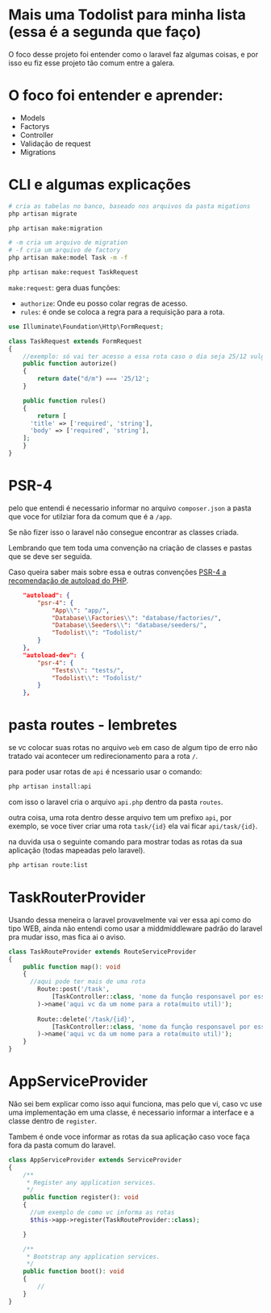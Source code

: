 # Mais uma Todolist para minha lista (essa é a segunda que faço)

O foco desse projeto foi entender como o laravel faz algumas coisas, e por isso eu fiz esse projeto tão comum entre a galera.

# O foco foi entender e aprender:

-   Models
-   Factorys
-   Controller
-   Validação de request
-   Migrations

# CLI e algumas explicações

```bash
# cria as tabelas no banco, baseado nos arquivos da pasta migations
php artisan migrate
```

```bash
php artisan make:migration
```

```bash
# -m cria um arquivo de migration
# -f cria um arquivo de factory
php artisan make:model Task -m -f
```

```bash
php artisan make:request TaskRequest
```

`make:request`: gera duas funções:

-   `authorize`: Onde eu posso colar regras de acesso.
-   `rules`: é onde se coloca a regra para a requisição para a rota.

```php
use Illuminate\Foundation\Http\FormRequest;

class TaskRequest extends FormRequest
{
	//exemplo: só vai ter acesso a essa rota caso o dia seja 25/12 vulgo natal.
	public function autorize()
	{
		return date("d/m") === '25/12';
	}

	public function rules()
	{
		return [
      'title' => ['required', 'string'],
      'body' => ['required', 'string'],
    ];
	}
}
```

# PSR-4

pelo que entendi é necessario informar no arquivo `composer.json` a pasta que voce for utilziar fora da comum que é a `/app`.

Se não fizer isso o laravel não consegue encontrar as classes criada.

Lembrando que tem toda uma convenção na criação de classes e pastas que se deve ser seguida.

Caso queira saber mais sobre essa e outras convenções [PSR-4 a recomendação de autoload do PHP](https://www.treinaweb.com.br/blog/psr-4-a-recomendacao-de-autoload-do-php).

```json
    "autoload": {
        "psr-4": {
            "App\\": "app/",
            "Database\\Factories\\": "database/factories/",
            "Database\\Seeders\\": "database/seeders/",
            "Todolist\\": "Todolist/"
        }
    },
    "autoload-dev": {
        "psr-4": {
            "Tests\\": "tests/",
            "Todolist\\": "Todolist/"
        }
    },
```

# pasta routes - lembretes

se vc colocar suas rotas no arquivo `web` em caso de algum tipo de erro não tratado vai acontecer um redirecionamento para a rota `/`.

para poder usar rotas de `api` é ncessario usar o comando:

```bash
php artisan install:api
```

com isso o laravel cria o arquivo `api.php` dentro da pasta `routes`.

outra coisa, uma rota dentro desse arquivo tem um prefixo `api`, por exemplo, se voce tiver criar uma rota `task/{id}` ela vai ficar `api/task/{id}`.

na duvida usa o seguinte comando para mostrar todas as rotas da sua aplicação (todas mapeadas pelo laravel).

```bash
php artisan route:list
```

# TaskRouterProvider

Usando dessa meneira o laravel provavelmente vai ver essa api como do tipo WEB, ainda não entendi como usar a middmiddleware padrão do laravel pra mudar isso, mas fica ai o aviso.

```php
class TaskRouteProvider extends RouteServiceProvider
{
    public function map(): void
    {
      //aqui pode ter mais de uma rota
        Route::post('/task',
            [TaskController::class, 'nome da função responsavel por essa rota']
        )->name('aqui vc da um nome para a rota(muito util)');
        
        Route::delete('/task/{id}',
            [TaskController::class, 'nome da função responsavel por essa rota']
        )->name('aqui vc da um nome para a rota(muito util)');
    }
}
```

# AppServiceProvider

Não sei bem explicar como isso aqui funciona, mas pelo que vi, caso vc use uma implementação em uma classe, é necessario informar a interface e a classe dentro de `register`.

Tambem é onde voce informar as rotas da sua aplicação caso voce faça fora da pasta comum do laravel.

```php
class AppServiceProvider extends ServiceProvider
{
    /**
     * Register any application services.
     */
    public function register(): void
    {
      //um exemplo de como vc informa as rotas
      $this->app->register(TaskRouteProvider::class);

    }

    /**
     * Bootstrap any application services.
     */
    public function boot(): void
    {
        //
    }
}

```
